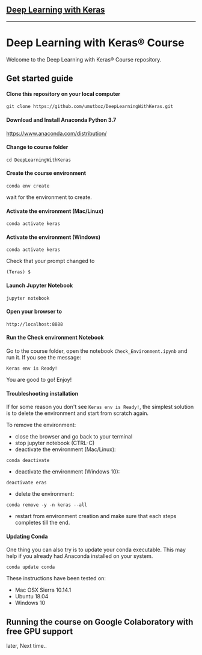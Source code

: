## [Deep Learning with Keras]()

------

# Deep Learning with Keras® Course

Welcome to the Deep Learning with Keras® Course repository.

## Get started guide

#### Clone this repository on your local computer

```
git clone https://github.com/umutboz/DeepLearningWithKeras.git

```

#### Download and Install Anaconda Python 3.7

https://www.anaconda.com/distribution/

#### Change to course folder

```
cd DeepLearningWithKeras

```

#### Create the course environment

```
conda env create
```

wait for the environment to create.

#### Activate the environment (Mac/Linux)
```
conda activate keras

```

#### Activate the environment (Windows)
```
conda activate keras

```

Check that your prompt changed to

```
(Teras) $

```

#### Launch Jupyter Notebook

```
jupyter notebook
```

#### Open your browser to

```
http://localhost:8888
```

#### Run the Check environment Notebook

Go to the course folder, open the notebook `Check_Environment.ipynb` and run it. If you see the message:

    Keras env is Ready!

You are good to go! Enjoy!


#### Troubleshooting installation
If for some reason you don't see `Keras env is Ready!`, the simplest solution is to delete the environment and start from scratch again.

To remove the environment:

- close the browser and go back to your terminal
- stop jupyter notebook (CTRL-C)
- deactivate the environment (Mac/Linux):

```
conda deactivate
```

- deactivate the environment (Windows 10):

```
deactivate eras
```

- delete the environment:

```
conda remove -y -n keras --all
```

- restart from environment creation and make sure that each steps completes till the end.

#### Updating Conda

One thing you can also try is to update your conda executable. This may help if you already had Anaconda installed on your system.

```
conda update conda
```

These instructions have been tested on:

- Mac OSX Sierra 10.14.1
- Ubuntu 18.04
- Windows 10

## Running the course on Google Colaboratory with free GPU support

later, Next time..
